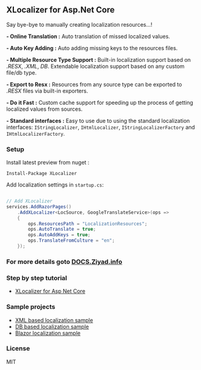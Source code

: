 ## XLocalizer for Asp.Net Core 
Say bye-bye to manually creating localization resources...! 

**- Online Translation :** Auto translation of missed localized values.

**- Auto Key Adding :** Auto adding missing keys to the resources files.

**- Multiple Resource Type Support :** Built-in localization support based on _.RESX_, _.XML_, _DB_. Extendable localization support based on any custom file/db type.

**- Export to Resx :** Resources from any source type can be exported to _.RESX_ files via built-in exporters.

**- Do it Fast :** Custom cache support for speeding up the process of getting localized values from sources.

**- Standard interfaces :** Easy to use due to using the standard localization interfaces: `IStringLocalizer`, `IHtmlLocalizer`, `IStringLocalizerFactory` and `IHtmlLocalizerFactory`.

### Setup
Install latest preview from nuget :
````
Install-Package XLocalizer
````

Add localization settings in `startup.cs`:
````cs

// Add XLocalizer
services.AddRazorPages()
    .AddXLocalizer<LocSource, GoogleTranslateService>(ops =>
    {
        ops.ResourcesPath = "LocalizationResources";
        ops.AutoTranslate = true;
        ops.AutoAddKeys = true;
        ops.TranslateFromCulture = "en";
    });
````

### For more details goto [DOCS.Ziyad.info](https://docs.ziyad.info)

### Step by step tutorial 
 * [XLocalizer for Asp Net Core](http://ziyad.info/en/articles/1040-XLocalizer_for_Asp_Net_Core)

### Sample projects
 * [XML based localization sample](https://github.com/LazZiya/XLocalizer.Samples/tree/master/XmlLocalizationSample)
 * [DB based localization sample](https://github.com/LazZiya/XLocalizer.Samples/tree/master/DbLocalizationSample)
 * [Blazor localization sample](https://github.com/LazZiya/XLocalizer.Samples/tree/master/BlazorLocalizationSample)

### License
MIT

[1]:https://github.com/LazZiya/XLocalizer.Translate
